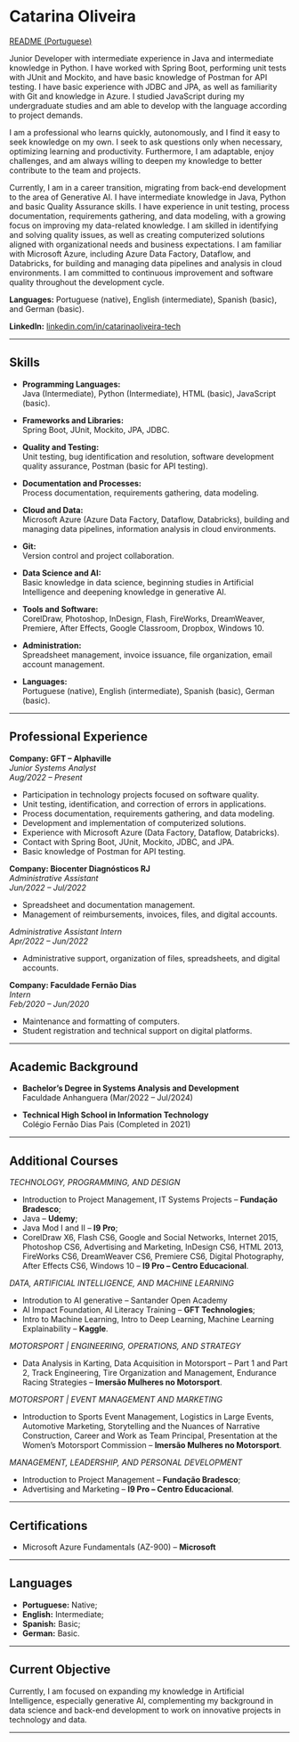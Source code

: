 # Catarina Oliveira

[README (Portuguese)](https://github.com/oliveiracatarina/oliveiracatarina/blob/3562f84272dcb6951dae37ef27ecee20e0109787/README.md)

Junior Developer with intermediate experience in Java and intermediate knowledge in Python. I have worked with Spring Boot, performing unit tests with JUnit and Mockito, and have basic knowledge of Postman for API testing. I have basic experience with JDBC and JPA, as well as familiarity with Git and knowledge in Azure. I studied JavaScript during my undergraduate studies and am able to develop with the language according to project demands.

I am a professional who learns quickly, autonomously, and I find it easy to seek knowledge on my own. I seek to ask questions only when necessary, optimizing learning and productivity. Furthermore, I am adaptable, enjoy challenges, and am always willing to deepen my knowledge to better contribute to the team and projects.

Currently, I am in a career transition, migrating from back-end development to the area of Generative AI. I have intermediate knowledge in Java, Python and basic Quality Assurance skills. I have experience in unit testing, process documentation, requirements gathering, and data modeling, with a growing focus on improving my data-related knowledge. I am skilled in identifying and solving quality issues, as well as creating computerized solutions aligned with organizational needs and business expectations. I am familiar with Microsoft Azure, including Azure Data Factory, Dataflow, and Databricks, for building and managing data pipelines and analysis in cloud environments. I am committed to continuous improvement and software quality throughout the development cycle.

**Languages:** Portuguese (native), English (intermediate), Spanish (basic), and German (basic).  

**LinkedIn:** [linkedin.com/in/catarinaoliveira-tech](https://www.linkedin.com/in/catarinaoliveira-tech)

---

## Skills

- **Programming Languages:**  
  Java (Intermediate), Python (Intermediate), HTML (basic), JavaScript (basic).

- **Frameworks and Libraries:**  
  Spring Boot, JUnit, Mockito, JPA, JDBC.

- **Quality and Testing:**  
  Unit testing, bug identification and resolution, software development quality assurance, Postman (basic for API testing).

- **Documentation and Processes:**  
  Process documentation, requirements gathering, data modeling.

- **Cloud and Data:**  
  Microsoft Azure (Azure Data Factory, Dataflow, Databricks), building and managing data pipelines, information analysis in cloud environments.

- **Git:**  
  Version control and project collaboration.

- **Data Science and AI:**  
  Basic knowledge in data science, beginning studies in Artificial Intelligence and deepening knowledge in generative AI.

- **Tools and Software:**  
  CorelDraw, Photoshop, InDesign, Flash, FireWorks, DreamWeaver, Premiere, After Effects, Google Classroom, Dropbox, Windows 10.

- **Administration:**  
  Spreadsheet management, invoice issuance, file organization, email account management.

- **Languages:**  
  Portuguese (native), English (intermediate), Spanish (basic), German (basic).

---

## Professional Experience

**Company: GFT – Alphaville**  
*Junior Systems Analyst*  
_Aug/2022 – Present_  
- Participation in technology projects focused on software quality.  
- Unit testing, identification, and correction of errors in applications.  
- Process documentation, requirements gathering, and data modeling.  
- Development and implementation of computerized solutions.  
- Experience with Microsoft Azure (Data Factory, Dataflow, Databricks).
- Contact with Spring Boot, JUnit, Mockito, JDBC, and JPA.
- Basic knowledge of Postman for API testing.

**Company: Biocenter Diagnósticos RJ**  
*Administrative Assistant*  
_Jun/2022 – Jul/2022_  
- Spreadsheet and documentation management.  
- Management of reimbursements, invoices, files, and digital accounts.

*Administrative Assistant Intern*  
_Apr/2022 – Jun/2022_  
- Administrative support, organization of files, spreadsheets, and digital accounts.

**Company: Faculdade Fernão Dias**  
*Intern*  
_Feb/2020 – Jun/2020_  
- Maintenance and formatting of computers.  
- Student registration and technical support on digital platforms.

---

## Academic Background

- **Bachelor’s Degree in Systems Analysis and Development**  
  Faculdade Anhanguera (Mar/2022 – Jul/2024)

- **Technical High School in Information Technology**  
  Colégio Fernão Dias Pais (Completed in 2021)

---

## Additional Courses
*TECHNOLOGY, PROGRAMMING, AND DESIGN*
- Introduction to Project Management, IT Systems Projects – **Fundação Bradesco**;  
- Java – **Udemy**; 
- Java Mod I and II – **I9 Pro**;  
- CorelDraw X6, Flash CS6, Google and Social Networks, Internet 2015, Photoshop CS6, Advertising and Marketing, InDesign CS6, HTML 2013, FireWorks CS6, DreamWeaver CS6, Premiere CS6, Digital Photography, After Effects CS6, Windows 10 – **I9 Pro – Centro Educacional**.

*DATA, ARTIFICIAL INTELLIGENCE, AND MACHINE LEARNING*
- Introdution to AI generative – Santander Open Academy
- AI Impact Foundation, AI Literacy Training – **GFT Technologies**;
- Intro to Machine Learning, Intro to Deep Learning, Machine Learning Explainability – **Kaggle**.

*MOTORSPORT | ENGINEERING, OPERATIONS, AND STRATEGY*
- Data Analysis in Karting, Data Acquisition in Motorsport – Part 1 and Part 2, Track Engineering, Tire Organization and Management, Endurance Racing Strategies – **Imersão Mulheres no Motorsport**.

*MOTORSPORT | EVENT MANAGEMENT AND MARKETING*
- Introduction to Sports Event Management, Logistics in Large Events, Automotive Marketing, Storytelling and the Nuances of Narrative Construction, Career and Work as Team Principal, Presentation at the Women’s Motorsport Commission – **Imersão Mulheres no Motorsport**.

*MANAGEMENT, LEADERSHIP, AND PERSONAL DEVELOPMENT*
- Introduction to Project Management – **Fundação Bradesco**;
- Advertising and Marketing – **I9 Pro – Centro Educacional**.

---

## Certifications

- Microsoft Azure Fundamentals (AZ-900) – **Microsoft**

---

## Languages

- **Portuguese:** Native;  
- **English:** Intermediate;  
- **Spanish:** Basic;
- **German:** Basic.

---

## Current Objective

Currently, I am focused on expanding my knowledge in Artificial Intelligence, especially generative AI, complementing my background in data science and back-end development to work on innovative projects in technology and data.

---
